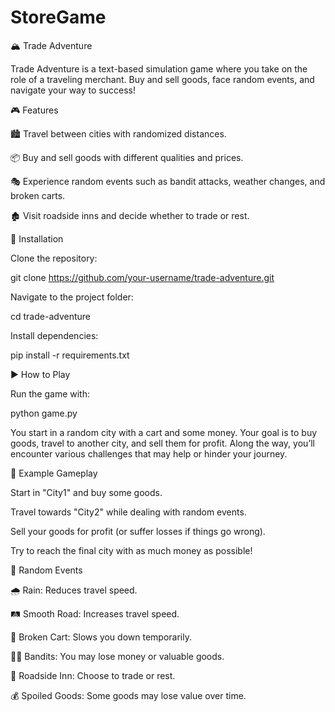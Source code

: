 # StoreGame
🏔️ Trade Adventure

Trade Adventure is a text-based simulation game where you take on the role of a traveling merchant. Buy and sell goods, face random events, and navigate your way to success!

🎮 Features

🏙️ Travel between cities with randomized distances.

📦 Buy and sell goods with different qualities and prices.

🎭 Experience random events such as bandit attacks, weather changes, and broken carts.

🏚️ Visit roadside inns and decide whether to trade or rest.

🔧 Installation

Clone the repository:

git clone https://github.com/your-username/trade-adventure.git

Navigate to the project folder:

cd trade-adventure

Install dependencies:

pip install -r requirements.txt

▶️ How to Play

Run the game with:

python game.py

You start in a random city with a cart and some money. Your goal is to buy goods, travel to another city, and sell them for profit. Along the way, you’ll encounter various challenges that may help or hinder your journey.

📌 Example Gameplay

Start in "City1" and buy some goods.

Travel towards "City2" while dealing with random events.

Sell your goods for profit (or suffer losses if things go wrong).

Try to reach the final city with as much money as possible!

🎲 Random Events

🌧️ Rain: Reduces travel speed.

🛤️ Smooth Road: Increases travel speed.

🔧 Broken Cart: Slows you down temporarily.

🏴‍☠️ Bandits: You may lose money or valuable goods.

🍲 Roadside Inn: Choose to trade or rest.

💰 Spoiled Goods: Some goods may lose value over time.

